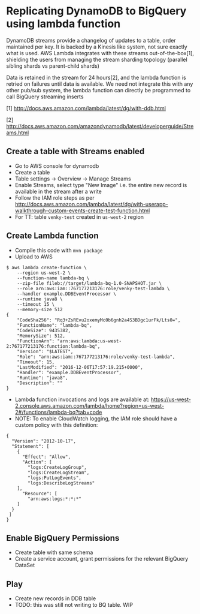 # Replicating DynamoDB to BigQuery using lambda function

DynamoDB streams provide a changelog of updates to a table, order maintained per key. It is backed by a Kinesis like system, not sure exactly what is used. 
AWS Lambda integrates with these streams out-of-the-box[1], shielding the users from managing the stream sharding topology (parallel sibling shards vs parent-child shards)

Data is retained in the stream for 24 hours[2], and the lambda function is retried on failures until data is available. 
We need not integrate this with any other pub/sub system, the lambda function can directly be programmed to call BigQuery streaming inserts

[1] http://docs.aws.amazon.com/lambda/latest/dg/with-ddb.html

[2] http://docs.aws.amazon.com/amazondynamodb/latest/developerguide/Streams.html

## Create a table with Streams enabled
- Go to AWS console for dynamodb
- Create a table
- Table settings -> Overview -> Manage Streams
- Enable Streams, select type "New Image" i.e. the entire new record is available in the stream after a write
- Follow the IAM role steps as per http://docs.aws.amazon.com/lambda/latest/dg/with-userapp-walkthrough-custom-events-create-test-function.html
- For TT: table `venky-test` created in `us-west-2` region

## Create Lambda function
- Compile this code with `mvn package`
- Upload to AWS
``` 
$ aws lambda create-function \
	--region us-west-2 \
	--function-name lambda-bq \
	--zip-file fileb://target/lambda-bq-1.0-SNAPSHOT.jar \
	--role arn:aws:iam::767177213176:role/venky-test-lambda \
	--handler example.DDBEventProcessor \
	--runtime java8 \
	--timeout 15 \
	--memory-size 512
{
    "CodeSha256": "Rq3+ZsREvu2oxemyMc0b6gnh2a4S3BDgc1urFk/Lts0=",
    "FunctionName": "lambda-bq",
    "CodeSize": 9435382,
    "MemorySize": 512,
    "FunctionArn": "arn:aws:lambda:us-west-2:767177213176:function:lambda-bq",
    "Version": "$LATEST",
    "Role": "arn:aws:iam::767177213176:role/venky-test-lambda",
    "Timeout": 15,
    "LastModified": "2016-12-06T17:57:19.215+0000",
    "Handler": "example.DDBEventProcessor",
    "Runtime": "java8",
    "Description": ""
}
```
- Lambda function invocations and logs are available at: https://us-west-2.console.aws.amazon.com/lambda/home?region=us-west-2#/functions/lambda-bq?tab=code
- NOTE: To enable CloudWatch logging, the IAM role should have a custom policy with this definition:
```
{
  "Version": "2012-10-17",
  "Statement": [
    {
      "Effect": "Allow",
      "Action": [
        "logs:CreateLogGroup",
        "logs:CreateLogStream",
        "logs:PutLogEvents",
        "logs:DescribeLogStreams"
    ],
      "Resource": [
        "arn:aws:logs:*:*:*"
    ]
  }
 ]
}
```

## Enable BigQuery Permissions
- Create table with same schema
- Create a service account, grant permissions for the relevant BigQuery DataSet

## Play
- Create new records in DDB table
- TODO: this was still not writing to BQ table. WIP
